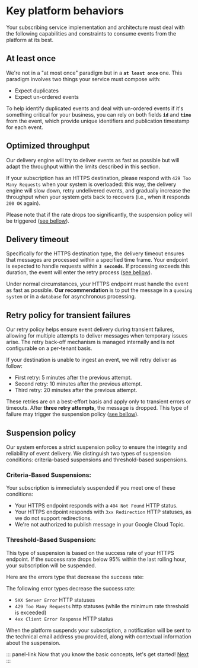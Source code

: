
# Key platform behaviors

Your subscribing service implementation and architecture must deal with the following capabilities and constraints to consume events from the platform at its best.

## At least once

We're not in a "at most once" paradigm but in a **`at least once`** one. This paradigm involves two things your service must compose with:

- Expect duplicates
- Expect un-ordered events

To help identify duplicated events and deal with un-ordered events if it's something critical for your business, you can rely on both fields  **`id`** and **`time`** from the event, which provide unique identifiers and publication timestamp for each event.

## Optimized throughput

Our delivery engine will try to deliver events as fast as possible but will adapt the throughput within the limits described in this section.

If your subscription has an HTTPS destination, please respond with `429 Too Many Requests` when your system is overloaded: this way, the delivery engine will slow down, retry undelivered events, and gradually increase the throughput when your system gets back to recovers (i.e., when it responds `200 OK` again).

Please note that if the rate drops too significantly, the suspension policy will be triggered ([see bellow](/akeneo-event-platform/concepts.html#suspension-policy.html)).

## Delivery timeout

Specifically for the HTTPS destination type, the delivery timeout ensures that messages are processed within a specified  time frame. Your endpoint is expected to handle requests within **`3 seconds`**.  If processing exceeds this duration, the event will enter the retry process ([see bellow](/akeneo-event-platform/concepts.html#retry-policy-for-transient-failures.html)).

Under normal circumstances, your HTTPS endpoint must handle the event as fast as possible.
**Our recommendation** is to put the message in a `queuing system` or in a `database` for asynchronous processing.

## Retry policy for transient failures

Our retry policy helps ensure event delivery during transient failures, allowing for multiple attempts to deliver messages when temporary issues arise. The retry back-off mechanism is managed internally and is not configurable on a per-tenant basis.

If your destination is unable to ingest an event, we will retry deliver as follow:
 - First retry: 5 minutes after the previous attempt.
 - Second retry: 10 minutes after the previous attempt.
 - Third retry: 20 minutes after the previous attempt.

These retries are on a best-effort basis and apply only to transient errors or timeouts. After **three retry attempts**, the message is dropped.
This type of failure may trigger the suspension policy ([see bellow](/akeneo-event-platform/concepts.html#suspension-policy.html)).

## Suspension policy

Our system enforces a strict suspension policy to ensure the integrity and reliability of event delivery. We distinguish two types of suspension conditions: criteria-based suspensions and threshold-based suspensions.

### Criteria-Based Suspensions:

Your subscription is immediately suspended if you meet one of these conditions:

- Your HTTPS endpoint responds with a `404 Not Found` HTTP status.
- Your HTTPS endpoint responds with `3xx Redirection` HTTP statuses, as we do not support redirections.
- We're not authorized to publish message in your Google Cloud Topic.

### Threshold-Based Suspension:

This type of suspension is based on the success rate of your HTTPS endpoint. If the success rate drops below 95% within the last rolling hour, your subscription will be suspended.

Here are the errors type that decrease the success rate:

The following error types decrease the success rate:

- `5XX Server Error` HTTP statuses
- `429 Too Many Requests` http statuses (while the minimum rate threshold is exceeded)
- `4xx Client Error Response` HTTP status

When the platform suspends your subscription, a notification will be sent to the technical email address you provided, along with contextual information about the suspension.

::: panel-link Now that you know the basic concepts, let's get started! [Next](/akeneo-event-platform/getting-started.html)
:::
